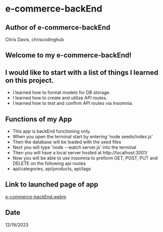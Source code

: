 # e-commerce-backEnd

## Author of e-commerce-backEnd
Chris Davis, chriscodinghub

## Welcome to my e-commerce-backEnd!


## I would like to start with a list of things I learned on this project.

+ I learned how to format models for DB storage.
+ I learned how to create and utilize API routes.
+ I learned how to test and confirm API routes via Insomnia.

## Functions of my App
+ This app is backEnd functioning only.
+ When you open the terminal start by entering 'node seeds/index.js'
+ Then the database will be loaded with the seed files
+ Next you will type 'node --watch server.js' into the terminal
+ Then you will have a local server hosted at http://localhost:3001/
+ Now you will be able to use insomnia to preform GET, POST, PUT and DELETE on the following api routes
+ api/categories, api/products, api/tags



## Link to launched page of app
[e-commerce-backEnd.webm](https://github.com/chriscodinghub/e-commerce-backEnd/assets/144561170/91eaf4b1-dab1-4fb2-85f4-9a652ec00975)


## Date
12/19/2023